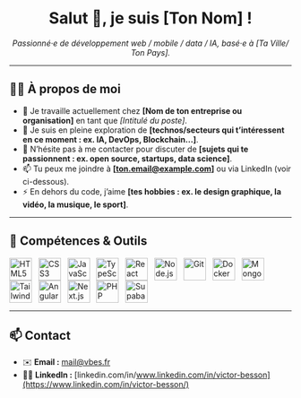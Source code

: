 <!-- Bannière de bienvenue -->
<h1 align="center">
  Salut 👋, je suis [Ton Nom] !
</h1>
<p align="center">
  <em>Passionné·e de développement web / mobile / data / IA, basé·e à [Ta Ville/ Ton Pays].</em>
</p>

---

## 👨‍💻 À propos de moi

- 🔭 Je travaille actuellement chez **[Nom de ton entreprise ou organisation]** en tant que *[Intitulé du poste]*.
- 🌱 Je suis en pleine exploration de **[technos/secteurs qui t’intéressent en ce moment : ex. IA, DevOps, Blockchain…]**.
- 💬 N’hésite pas à me contacter pour discuter de **[sujets qui te passionnent : ex. open source, startups, data science]**.
- 📫 Tu peux me joindre à **[ton.email@example.com]** ou via LinkedIn (voir ci-dessous).
- ⚡ En dehors du code, j’aime **[tes hobbies : ex. le design graphique, la vidéo, la musique, le sport]**.

---

## 🔧 Compétences & Outils

<div>
  <img 
    alt="HTML5" 
    height="40" 
    style="vertical-align: middle;" 
    src="https://cdn.jsdelivr.net/gh/devicons/devicon/icons/html5/html5-original.svg" 
  />
  &nbsp;
  <img 
    alt="CSS3" 
    height="40" 
    style="vertical-align: middle;" 
    src="https://cdn.jsdelivr.net/gh/devicons/devicon/icons/css3/css3-original.svg" 
  />
  &nbsp;
  <img 
    alt="JavaScript" 
    height="40" 
    style="vertical-align: middle;" 
    src="https://cdn.jsdelivr.net/gh/devicons/devicon/icons/javascript/javascript-original.svg" 
  />
  &nbsp;
  <img 
    alt="TypeScript" 
    height="40" 
    style="vertical-align: middle;" 
    src="https://cdn.jsdelivr.net/gh/devicons/devicon/icons/typescript/typescript-original.svg" 
  />
  &nbsp;
  <img 
    alt="React" 
    height="40" 
    style="vertical-align: middle;" 
    src="https://cdn.jsdelivr.net/gh/devicons/devicon/icons/react/react-original.svg" 
  />
  &nbsp;
  <img 
    alt="Node.js" 
    height="40" 
    style="vertical-align: middle;" 
    src="https://cdn.jsdelivr.net/gh/devicons/devicon/icons/nodejs/nodejs-original.svg" 
  />
  &nbsp;
  <img 
    alt="Git" 
    height="40" 
    style="vertical-align: middle;" 
    src="https://cdn.jsdelivr.net/gh/devicons/devicon/icons/git/git-original.svg" 
  />
  &nbsp;
  <img 
    alt="Docker" 
    height="40" 
    style="vertical-align: middle;" 
    src="https://cdn.jsdelivr.net/gh/devicons/devicon/icons/docker/docker-original.svg" 
  />
  &nbsp;
  <img 
    alt="MongoDB" 
    height="40" 
    style="vertical-align: middle;" 
    src="https://cdn.jsdelivr.net/gh/devicons/devicon/icons/mongodb/mongodb-original.svg" 
  />
  &nbsp;
  <img 
    alt="Tailwind CSS" 
    height="40" 
    style="vertical-align: middle;" 
    src="https://cdn.jsdelivr.net/gh/devicons/devicon/icons/tailwindcss/tailwindcss-original.svg" 
  />
  &nbsp;
  <img 
    alt="Angular" 
    height="40" 
    style="vertical-align: middle;" 
    src="https://cdn.jsdelivr.net/gh/devicons/devicon/icons/angularjs/angularjs-original.svg" 
  />
  &nbsp;
  <img 
    alt="Next.js" 
    height="40" 
    style="vertical-align: middle;" 
    src="https://cdn.jsdelivr.net/gh/devicons/devicon/icons/nextjs/nextjs-original.svg" 
  />
  &nbsp;
  <img 
    alt="PHP" 
    height="40" 
    style="vertical-align: middle;" 
    src="https://cdn.jsdelivr.net/gh/devicons/devicon/icons/php/php-original.svg" 
  />
  &nbsp;
  <img 
    alt="Supabase" 
    height="40" 
    style="vertical-align: middle;" 
    src="https://cdn.jsdelivr.net/gh/devicons/devicon/icons/supabase/supabase-original.svg" 
  />
</div>


---

## 📫 Contact

- ✉️ **Email :** [mail@vbes.fr](mailto:mail@vbes.fr)
- 🧑‍💼 **LinkedIn :** [linkedin.com/in/www.linkedin.com/in/victor-besson](https://www.linkedin.com/in/victor-besson/)
